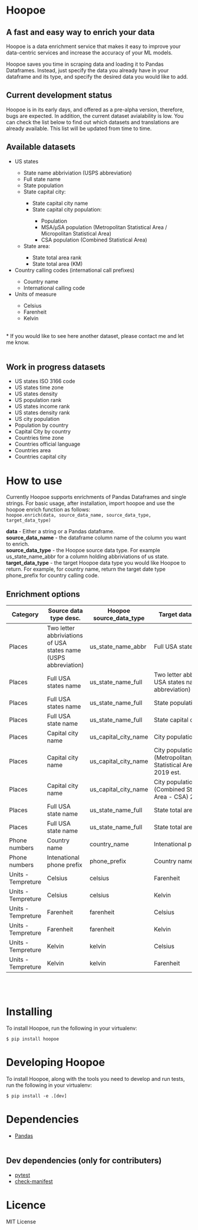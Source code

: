 # Hoopoe
## A fast and easy way to enrich your data

Hoopoe is a data enrichment service that makes it easy to improve your data-centric services and increase the accuracy of your ML models.

Hoopoe saves you time in scraping data and loading it to Pandas Dataframes. Instead, just specify the data you already have in your dataframe and its type, and specify the desired data you would like to add.

## Current development status
Hoopoe is in its early days, and offered as a pre-alpha version, therefore, bugs are expected. In addition, the current dataset avialability is low. You can check the list below to find out which datasets and translations are already available. This list will be updated from time to time.

## Available datasets
<ul>
<li>US states</li>
    <ul>
        <li>State name abbriviation (USPS abbreviation)</li>
        <li>Full state name</li>
        <li>State population</li>
        <li>State capital city:</li>
            <ul>
                <li>State capital city name</li>
                <li>State capital city population:</li>
                    <ul>
                        <li>Population</li>
                        <li>MSA/µSA population (Metropolitan Statistical Area / Micropolitan Statistical Area)</li>
                        <li>CSA population (Combined Statistical Area)</li>
                    </ul>
            </ul>
        <li>State area:</li>
            <ul>
                <li>State total area rank</li>
                <li>State total area (KM)</li>
            </ul>
    </ul>
<li>Country calling codes (international call prefixes)</li>
    <ul>
        <li>Country name</li>
        <li>International calling code</li>
    </ul>

<li>Units of measure</li>
    <ul>
        <li>Celsius</li>
        <li>Farenheit</li>
        <li>Kelvin</li>
    </ul>
</ul>
<br>
* If you would like to see here another dataset, please contact me and let me know. 
<br><br>

## Work in progress datasets
<ul>
<li>US states ISO 3166 code</li>
<li>US states time zone</li>
<li>US states density</li>
<li>US population rank</li>
<li>US states income rank</li>
<li>US states density rank</li>
<li>US city population</li>
<li>Population by country</li>
<li>Capital City by country</li>
<li>Countries time zone</li>
<li>Countries official language</li>
<li>Countries area</li>
<li>Countries capital city</li> 
</ul>

# How to use

Currently Hoopoe supports enrichments of Pandas Dataframes and single strings.
For basic usage, after installation, import hoopoe and use the hoopoe enrich function as follows:<br>
`hoopoe.enrich(data, source_data_name, source_data_type, target_data_type)` 

<b>data</b> - Either a string or a Pandas dataframe.<br>
<b>source_data_name</b> - the dataframe column name of the column you want to enrich.<br>
<b>source_data_type</b> - the Hoopoe source data type. For example us_state_name_abbr for a column holding abbriviations of us state.<br>
<b>target_data_type</b> - the target Hoopoe data type you would like Hoopoe to return. For example, for country name, return the target date type phone_prefix for country calling code.

## Enrichment options
| Category | Source data type desc. | Hoopoe source_data_type | Target data type desc. | Hoopoe target_data_type
| ------ | ------ | ------ | ------ | ------ |
| Places | Two letter abbriviations of USA states name (USPS abbreviation) | us_state_name_abbr | Full USA states name  | us_state_name_full | 
| Places | Full USA states name  | us_state_name_full | Two letter abbriviations of USA states name (USPS abbreviation) | us_state_name_abbr |
| Places | Full USA states name  | us_state_name_full | State population 2019 est. | us_state_population |
| Places | Full USA state name | us_state_name_full | State capital city name | us_state_capital_city
| Places | Capital city name | us_capital_city_name | City population 2019 est.| us_capital_city_population 
| Places | Capital city name | us_capital_city_name | City population (Metropolitan/Micropolitan Statistical Area - MSA) 2019 est.| us_capital_city_population_msa
| Places | Capital city name | us_capital_city_name | City population (Combined Statistical Area - CSA) 2019 est. | us_capital_city_population_csa
| Places | Full USA state name | us_state_name_full | State total area rank | us_state_total_area_rank
| Places | Full USA state name | us_state_name_full | State total area rank | us_state_total_area (KM)
| Phone numbers | Country name | country_name | Intenational phone prefix | phone_prefix
| Phone numbers | Intenational phone prefix | phone_prefix | Country name | country_name
| Units - Tempreture | Celsius | celsius | Farenheit | farenheit
| Units - Tempreture | Celsius | celsius | Kelvin | kelvin
| Units - Tempreture | Farenheit | farenheit | Celsius | celsius
| Units - Tempreture | Farenheit | farenheit | Kelvin | kelvin
| Units - Tempreture | Kelvin | kelvin | Celsius | celsius
| Units - Tempreture | Kelvin | kelvin | Farenheit | farenheit

<br><br>

# Installing
To install Hoopoe, run the following in your virtualenv:

`$ pip install hoopoe`

# Developing Hoopoe
To install Hoopoe, along with the tools you need to develop and run tests, run the following in your virtualenv:

`$ pip install -e .[dev]`

# Dependencies
* [Pandas](https://pandas.pydata.org)
<br><br>
## Dev dependencies (only for contributers)
* [pytest](https://pytest.org)
* [check-manifest](https://github.com/mgedmin/check-manifest)

# Licence
MIT License